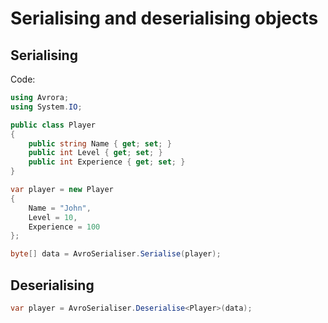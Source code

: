 ﻿# Serialising and deserialising objects

## Serialising

Code:

```csharp
using Avrora;
using System.IO;

public class Player
{
    public string Name { get; set; }
    public int Level { get; set; }
    public int Experience { get; set; }
}

var player = new Player
{
    Name = "John",
    Level = 10,
    Experience = 100
};

byte[] data = AvroSerialiser.Serialise(player);
```

## Deserialising

```csharp
var player = AvroSerialiser.Deserialise<Player>(data);
```
